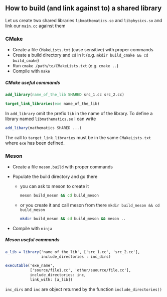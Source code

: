 ## How to build (and link against to) a shared library

Let us create two shared libraries `libmathematics.so` and `libphysics.so` and link our `main.cc`  against them

### CMake

- Create a file `CMakeLists.txt` (case sensitive) with proper commands
- Create a build directory and `cd` in it (e.g. `mkdir build_cmake && cd build_cmake`)
- Run `cmake /path/to/CMakeLists.txt` (e.g. `cmake ..`) 
- Compile with `make`

##### CMake useful commands

```cmake
add_library(name_of_the_lib SHARED src_1.cc src_2.cc)

target_link_libraries(exe name_of_the_lib)
```

In `add_library` omit the prefix `lib` in the name of the library. To define a library named `libmathematics.so` I can write

```cmake
add_libary(mathematics SHARED ...)
```


The call to `target_link_libraries` must be in the same `CMakeLists.txt` where `exe` has been defined.

### Meson

- Create a file `meson.build` with proper commands

- Populate the build directory and go there

  - you can ask to meson to create it 

    ```bash
    meson build_meson && cd build_meson
    ```

  - or you create it and call meson from there `mkdir build_meson && cd build_meson`

    ```bash
    mkdir build_meson && cd build_meson && meson ..
    ```

- Compile with `ninja`

##### Meson useful commands

```cmake
a_lib = library('name_of_the_lib', ['src_1.cc', 'src_2.cc'],
                include_directories : inc_dirs)

executable('exe_name', 
           ['source/file1.cc', 'other/suource/file.cc'], 
           include_directories: inc,
           link_with: [a_lib])
```

`inc_dirs` and `inc` are object returned by the function `include_directories()` 

